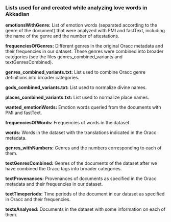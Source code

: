 ### Lists used for and created while analyzing love words in Akkadian

<b>emotionsWithGenre:</b> List of emotion words (separated according to the genre of the document) that were analyzed with PMI and fastText, including the name of the genre and the number of attestations.

<b>frequenciesOfGenres:</b> Different genres in the original Oracc metadata and their frequencies in our dataset. These genres were combined into broader categories (see the files genres_combined_variants and textGenresCombined).

<b>genres_combined_variants.txt:</b> List used to combine Oracc genre definitions into broader categories.

<b>gods_combined_variants.txt:</b> List used to normalize divine names.

<b>places_combined_variants.txt:</b> List used to normalize place names.

<b>wanted_emotionWords:</b> Emotion words queried from the documents with PMI and fastText.

<b>frequenciesOfWords:</b> Frequencies of words in the dataset.

<b>words:</b> Words in the dataset with the translations indicated in the Oracc metadata.

<b>genres_withNumbers:</b> Genres and the numbers corresponding to each of them.

<b>textGenresCombined:</b> Genres of the documents of the dataset after we have combined the Oracc tags into broader categories.

<b>textProvenances:</b> Provenances of documents as specified in the Oracc metadata and their frequencies in our dataset.

<b>textTimeperiods:</b> Time periods of the document in our dataset as specified in Oracc and their frequencies.

<b>textsAnalysed:</b> Documents in the dataset with some information on each of them.
